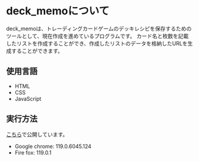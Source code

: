 
# deck_memoについて
deck_memoは、トレーディングカードゲームのデッキレシピを保存するためのツールとして、現在作成を進めているプログラムです。
カード名と枚数を記載したリストを作成することができ、作成したリストのデータを格納したURLを生成することができます。

## 使用言語
- HTML
- CSS
- JavaScript


## 実行方法
[こちら]( https://hand1614.github.io/deck_memo/ )で公開しています。  

- Google chrome: 119.0.6045.124
- Fire fox: 119.0.1

